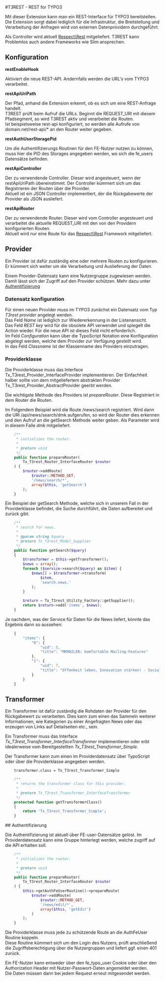 #T3REST - REST for TYPO3

Mit dieser Extension kann man ein
REST-Interface für TYPO3 bereitstellen.
Die Extension sorgt dabei lediglich für die Infrastruktur,
die Breitstellung und Verarbeitung der Anfragen
wird von externen Datenprovidern durchgeführt.

Als Controller wird aktuell [Respect\Rest](http://respect.github.io/Rest/) mitgeliefert.
T3REST kann Problemlos auch andere Frameworks wie Slim ansprechen.

## Konfiguration

**restEnableHook**

Aktiviert die neue REST-API. Andernfalls werden die URL's vom TYPO3 verarbeitet.

**restApiUriPath**

Der Pfad, anhand die Extension erkennt, ob es sich um eine REST-Anfrage handelt.  
T3REST prüft beim Aufruf die URLs. Beginnt die REQUEST_URI mit diesem Pfadsegment,
so wird T3REST aktiv und verarbeitet die Routen.  
Ist beispielsweise rest-api konfiguriert, so werden alle Aufrufe
von domain.net/rest-api/* an den Router weiter gegeben.

**restAuthUserStoragePid**

Um die Authentifizierungs Routinen für den FE-Nutzer nutzen zu können,
muss hier die PID des Storages angegeben werden, wo sich die fe_users Datensätze befinden.

**restApiController**

Der zu verwendende Controller. Dieser wird angesteuert,
wenn der restApiUriPath übereinstimmt. Der Controller kümmert sich
um das Registrieren der Routen über die Provider.  
Aktuell ist ein JSON Controller implementiert,
der die Rückgabewerte der Provider als JSON ausliefert.

**restApiRouter**

Der zu verwendende Router. Dieser wird vom Controller angesteuert
und verarbeitet die aktuelle REQUEST_URI mit
den von den Providern konfigurierten Routen.  
Aktuell wird nur eine Route für
das [Respect\Rest](http://respect.github.io/Rest/) Framework mitgeliefert.


## Provider

Ein Provider ist dafür zuständig eine oder mehrere Routen zu konfigurieren.
Er kümmert sich weiter um die Verarbeitung und Auslieferung der Daten.

Einem Provider-Datensatz kann eine Nutzergruppe zugewiesen werden.
Damit lässt sich der Zugriff auf den Provider schützen.
Mehr dazu unter [Authentifizierung](#authentifizierung)


### Datensatz konfiguration

Für einen neuen Provider muss im TYPO3 zunächst
ein Datensatz vom Typ *T3rest provider* angelegt werden.  
Das Feld *Name* ist lediglich zur Wiedererkennung in der Listenansicht.  
Das Feld *REST key* wird für die obsolete API verwendet und spiegelt die Action wieder.
Für die neue API ist dieses Feld nicht erforderlich.  
Im Feld *Configuration* kann über die TypoScript Notation
eine Konfiguration abgelegt werden,
welche dem Provider zur Verfügung gestellt wird.  
In das Feld *Classname* ist der Klassenname des Providers einzutragen.


### Providerklasse

Die Providerklasse muss das Interface Tx_T3rest_Provider_InterfaceProvider implementieren.
Der Einfachheit halber sollte von dem mitgeliefertem abstrakten Provider Tx_T3rest_Provider_AbstractProvider geerbt werden.

Die wichtigste Methode des Providers ist *prepareRouter*.
Diese Registriert in dem Router die Routen.

Im Folgendem Beispiel wird die Route /news/search registriert.
Wird dann die URI /api/news/search/dmk aufgerufen,
so wird der Router dies erkennen und den Aufruf an die getSearch Methode weiter geben.
Als Parameter wird in diesem Falle *dmk* mitgeliefert.

```php
	/**
	 * initializes the router.
	 *
	 * @return void
	 */
	public function prepareRouter(
		Tx_T3rest_Router_InterfaceRouter $router
	) {
		$router->addRoute(
			$router::METHOD_GET,
			'/news/search/*',
			array($this, 'getSearch')
		);
	}
```

Ein Beispiel der getSearch Methode,
welche sich in unserem Fall in der Providerklasse befindet,
die Suche durchführt, die Daten aufbereitet und zurück gibt:


```php
	/**
	 * search for news.
	 *
	 * @param string $query
	 * @return Tx_T3rest_Model_Supplier
	 */
	public function getSearch($query)
	{
		$transformer = $this->getTransformer();
		$news = array();
		foreach ($service->search($query) as $item) {
			$news[] = $transformer->transform(
				$item,
				'search.news.'
			);
		}
		
		$return = Tx_T3rest_Utility_Factory::getSupplier();
		return $return->add('items', $news);
	}
```

Je nachdem, was der Service für Daten für die News liefert,
könnte das Ergebnis dann so aussehen:

```javascript
	{
		"items": {
			"0": {
				"uid": 5,
				"title": "MKMAILER: komfortable Mailing-Features"
			},
			"1": {
				"uid": 7,
				"title": "Offenheit leben, Innovation stärken! - Social Collaboration mit HumHub"
			}
		}
	}
```

## Transformer

Ein Transformer ist dafür zuständig die Rohdaten der Provider
für den Rückgabewert zu verarbeiten.
Dies kann zum einen das Sammeln weiterer Informationen,
wie Kategorien zu einer Angefragten News oder
das erzeugen von Links auf Detailseiten etc., sein.

Ein Transformer muss das Interface
*Tx_T3rest_Transformer_InterfaceTransformer* implementieren oder
erbt idealerweise vom Bereitgestellten *Tx_T3rest_Transformer_Simple*.

Der Transformer kann zum einen im Providerdatensatz
über TypoScript oder über die Providerklasse angegeben werden.

```
	transformer.class = Tx_T3rest_Transformer_Simple
```
```php
	/**
	 * returns the transformer class for this provider.
	 *
	 * @return Tx_T3rest_Transformer_InterfaceTransformer
	 */
	protected function getTransformerClass()
	{
		return 'Tx_T3rest_Transformer_Simple';
	}
```


<a id="authentifizierung" />
## Authentifizierung

Die Authentifizierung ist aktuell über FE-user-Datensätze gelöst.
Im Providerdatensatz kann eine Gruppe hinterlegt werden,
welche zugriff auf die API erhalten soll.

```php
	/**
	 * initializes the router.
	 *
	 * @return void
	 */
	public function prepareRouter(
		Tx_T3rest_Router_InterfaceRouter $router
	) {
		$this->getAuthFeUserRoutine()->prepareRoute(
			$router->addRoute(
				$router::METHOD_GET,
				'/news/edit/*',
				array($this, 'getEdit')
			)
		);
	}
```

Die Providerklasse muss jede zu schützende Route
an die AuthFeUser Routine koppeln.  
Diese Routine kümmert sich um den Login des Nutzers, 
prüft anschließend die Zugriffsberechtigung über die Nutzergruppen
und liefert ggf. einen 401 zurück.

Ein FE-Nutzer kann entweder über den fe_typo_user Cookie 
oder über den Authorization Header mit Nutzer-Passwort-Daten angemeldet werden.  
Die Daten müssen dann bei jedem Request erneut mitgesendet werden.
